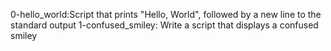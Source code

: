 0-hello_world:Script that prints "Hello, World", followed by a new line to the standard output
1-confused_smiley: Write a script that displays a confused smiley
